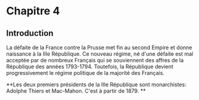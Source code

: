 
# Chapitre 4

## Introduction

La défaite de la France contre la Prusse met fin au second Empire et donne naissance à la IIIe République. Ce nouveau régime, né d'une défaite est mal acceptée par de nombreux Français qui se souviennent des affres de la République des années 1793-1794. Toutefois, la République devient progressivement le régime politique de la majorité des Français. 

**Les deux premiers présidents de la IIIe République sont monarchistes: Adolphe Thiers et Mac-Mahon. C'est à partir de 1879. **
<!--stackedit_data:
eyJoaXN0b3J5IjpbMjE3ODc5Njc1XX0=
-->